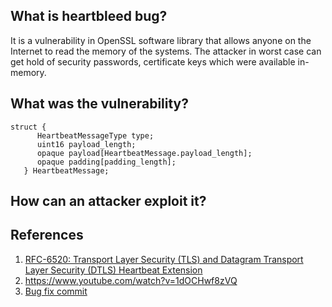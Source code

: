 ## What is heartbleed bug?

It is a vulnerability in OpenSSL software library that allows anyone on the Internet to read the memory of the systems. The attacker in worst case can get hold of security passwords, certificate keys which were available in-memory. 

## What was the vulnerability?

```
struct {
      HeartbeatMessageType type;
      uint16 payload_length;
      opaque payload[HeartbeatMessage.payload_length];
      opaque padding[padding_length];
   } HeartbeatMessage;
```


## How can an attacker exploit it?




## References
1. [RFC-6520: Transport Layer Security (TLS) and Datagram Transport Layer Security (DTLS) Heartbeat Extension](https://tools.ietf.org/html/rfc6520)
2. https://www.youtube.com/watch?v=1dOCHwf8zVQ
2. [Bug fix commit](https://github.com/openssl/openssl/commit/731f431497f463f3a2a97236fe0187b11c44aead)

